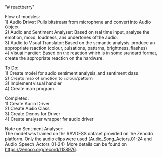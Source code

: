 "# reactberry" 

Flow of modules:  
    1) Audio Driver: Pulls bitstream from microphone and convert into Audio Object  
    2) Audio and Sentiment Analyser: Based on real time input, analyse the emotion, mood, loudness, and undertones of the audio.  
    3) Audio to Visual Translator: Based on the semantic analysis, produce an appropriate reaction (colour, pulsations, patterns, brightness, flashes)  
    4) Visual Handler: Based on the reaction which is in some standard format, create the appropriate reaction on the hardware.  

To Do:  
    1) Create model for audio sentiment analysis, and sentiment class  
    2) Create map of emotion to colour/pattern  
    3) Implement visual handler  
    4) Create main program  

Completed:  
    1) Create Audio Driver  
    2) Create Audio Class  
    3) Create Demos for Driver  
    4) Create analyser wrapper for audio driver  

Note on Sentiment Analyser:  
    The model was trained on the RAVDESS dataset provided on the Zenodo platform. Only the audio clips were used (Audio_Song_Actors_01-24 and Audio_Speech_Actors_01-24). More details can be found on https://zenodo.org/record/1188976.  

